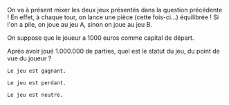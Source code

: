 On va à présent mixer les deux jeux présentés dans la question précédente ! En effet, à chaque tour, on lance une pièce (cette fois-ci...) équilibrée ! Si l'on a pile, on joue au jeu A, sinon on joue au jeu B.

On suppose que le joueur a 1000 euros comme capital de départ.

Après avoir joué 1.000.000 de parties, quel est le statut du jeu, du point de vue du joueur ?

    Le jeu est gagnant. 

    Le jeu est perdant.

    Le jeu est neutre.